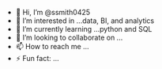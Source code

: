 - 👋 Hi, I’m @ssmith0425
- 👀 I’m interested in ...data, BI, and analytics
- 🌱 I’m currently learning ...python and SQL
- 💞️ I’m looking to collaborate on ...
- 📫 How to reach me ...
- ⚡ Fun fact: ...

<!---
ssmith0425/ssmith0425 is a ✨ special ✨ repository because its `README.md` (this file) appears on your GitHub profile.
You can click the Preview link to take a look at your changes.
--->
